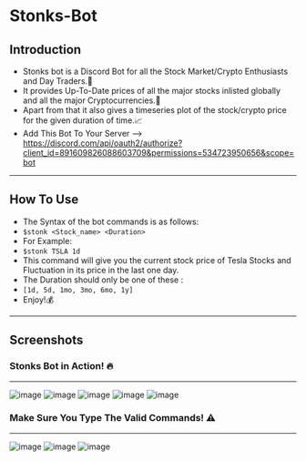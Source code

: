# Stonks-Bot
## Introduction
- Stonks bot is a Discord Bot for all the Stock Market/Crypto Enthusiasts and Day Traders.🤑
- It provides Up-To-Date prices of all the major stocks inlisted globally and all the major Cryptocurrencies.💸
- Apart from that it also gives a timeseries plot of the stock/crypto price for the given duration of time.📈
- Add This Bot To Your Server --> https://discord.com/api/oauth2/authorize?client_id=891609826088603709&permissions=534723950656&scope=bot 
-------------------------------------------------------------------------------------------------------------------------------------------------
## How To Use
- The Syntax of the bot commands is as follows: 
- ```$stonk <Stock_name> <Duration>```
- For Example:
- ```$stonk TSLA 1d```
- This command will give you the current stock price of Tesla Stocks and Fluctuation in its price in the last one day.
- The Duration should only be one of these :
- ```[1d, 5d, 1mo, 3mo, 6mo, 1y]```
- Enjoy!💰
-------------------------------------------------------------------------------------------------------------------------------------------------
## Screenshots
### Stonks Bot in Action! 🔥
-------------------------------------------------------------------------------------------------------------------------------------------------
![image](https://user-images.githubusercontent.com/62555809/134813359-aaab88b4-7ccf-4d5d-8971-3b5d1d45549b.png)
![image](https://user-images.githubusercontent.com/62555809/134813377-034ddaeb-9b9e-4631-ab1e-1f0d4bc70195.png)
![image](https://user-images.githubusercontent.com/62555809/134813402-eeb4e1cf-845e-4eeb-a4dc-9c83ed9d1048.png)
![image](https://user-images.githubusercontent.com/62555809/134813418-6cbf8562-3ee1-4903-b97f-bac29872ee48.png)
![image](https://user-images.githubusercontent.com/62555809/134813447-24fea896-ec29-464c-b517-5b41c1d01930.png)
### Make Sure You Type The Valid Commands! ⚠️
-------------------------------------------------------------------------------------------------------------------------------------------------
![image](https://user-images.githubusercontent.com/62555809/134813466-d853dedb-b45c-40c9-84b5-a021004b4ac9.png)
![image](https://user-images.githubusercontent.com/62555809/134813487-30e9ddac-0a4a-43df-bfe8-48d5fa3f1b65.png)
![image](https://user-images.githubusercontent.com/62555809/134813505-8f69ecee-cf2c-4b60-98db-421a1a267306.png)
